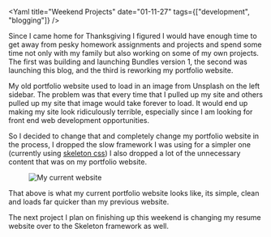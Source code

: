 <Yaml
title="Weekend Projects"
date="01-11-27"
tags={["development", "blogging"]}
/>

Since I came home for Thanksgiving I figured I would have enough time to get away from pesky homework assignments and projects and spend some time not only with my family but also working on some of my own projects. The first was building and launching Bundles version 1, the second was launching this blog, and the third is reworking my portfolio website.

My old portfolio website used to load in an image from Unsplash on the left sidebar. The problem was that every time that I pulled up my site and others pulled up my site that image would take forever to load. It would end up making my site look ridiculously terrible, especially since I am looking for front end web development opportunities.

So I decided to change that and completely change my portfolio website in the process, I dropped the slow framework I was using for a simpler one (currently using <a class="link link--out link--article" href="http://getskeleton.com/">skeleton css</a>) I also dropped a lot of the unnecessary content that was on my portfolio website.

<figure>
  <img src="/assets/images/generic/website-screenshot.png" alt="My current website">
</figure>

That above is what my current portfolio website looks like, its simple, clean and loads far quicker than my previous website.

The next project I plan on finishing up this weekend is changing my resume website over to the Skeleton framework as well.
